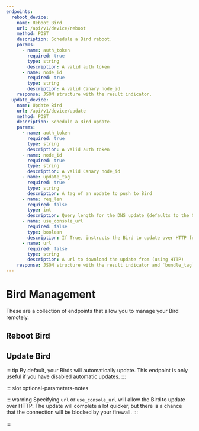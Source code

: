 ```yaml
---
endpoints:
  reboot_device:
    name: Reboot Bird
    url: /api/v1/device/reboot
    method: POST
    description: Schedule a Bird reboot.
    params:
      - name: auth_token
        required: true
        type: string
        description: A valid auth token
      - name: node_id
        required: true
        type: string
        description: A valid Canary node_id
    response: JSON structure with the result indicator.
  update_device:
    name: Update Bird
    url: /api/v1/device/update
    method: POST
    description: Schedule a Bird update.
    params:
      - name: auth_token
        required: true
        type: string
        description: A valid auth token
      - name: node_id
        required: true
        type: string
        description: A valid Canary node_id
      - name: update_tag
        required: true
        type: string
        description: A tag of an update to push to Bird
      - name: req_len
        required: false
        type: int
        description: Query length for the DNS update (defaults to the Console-specified setting)
      - name: use_console_url
        required: false
        type: boolean
        description: If True, instructs the Bird to update over HTTP from the Console
      - name: url
        required: false
        type: string
        description: A url to download the update from (using HTTP)
    response: JSON structure with the result indicator and `bundle_tag` if successful.
---
```


# Bird Management

These are a collection of endpoints that allow you to manage your Bird remotely.

<APIEndpoints :endpoints="$page.frontmatter.endpoints" :path="$page.regularPath"/>

## Reboot Bird 

<APIDetails :endpoint="$page.frontmatter.endpoints.reboot_device"/>

## Update Bird

::: tip
By default, your Birds will automatically update. This endpoint is only useful if you have disabled automatic updates.
:::

<APIDetails :endpoint="$page.frontmatter.endpoints.update_device">

  ::: slot optional-parameters-notes

  ::: warning 
  Specifying `url` or `use_console_url` will allow the Bird to update over HTTP. The update will complete a lot quicker, but there is a chance that the connection will be blocked by your firewall. 
  :::

  :::

</APIDetails>